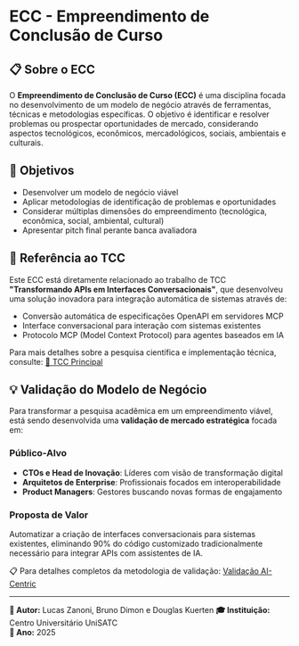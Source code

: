 # ECC - Empreendimento de Conclusão de Curso

## 📋 Sobre o ECC

O **Empreendimento de Conclusão de Curso (ECC)** é uma disciplina focada no desenvolvimento de um modelo de negócio através de ferramentas, técnicas e metodologias específicas. O objetivo é identificar e resolver problemas ou prospectar oportunidades de mercado, considerando aspectos tecnológicos, econômicos, mercadológicos, sociais, ambientais e culturais.

## 🎯 Objetivos

- Desenvolver um modelo de negócio viável
- Aplicar metodologias de identificação de problemas e oportunidades
- Considerar múltiplas dimensões do empreendimento (tecnológica, econômica, social, ambiental, cultural)
- Apresentar pitch final perante banca avaliadora

## 🔗 Referência ao TCC

Este ECC está diretamente relacionado ao trabalho de TCC **"Transformando APIs em Interfaces Conversacionais"**, que desenvolveu uma solução inovadora para integração automática de sistemas através de:

- Conversão automática de especificações OpenAPI em servidores MCP
- Interface conversacional para interação com sistemas existentes  
- Protocolo MCP (Model Context Protocol) para agentes baseados em IA

Para mais detalhes sobre a pesquisa científica e implementação técnica, consulte: [📖 TCC Principal](../README.md)

## 💡 Validação do Modelo de Negócio

Para transformar a pesquisa acadêmica em um empreendimento viável, está sendo desenvolvida uma **validação de mercado estratégica** focada em:

### Público-Alvo
- **CTOs e Head de Inovação**: Líderes com visão de transformação digital
- **Arquitetos de Enterprise**: Profissionais focados em interoperabilidade
- **Product Managers**: Gestores buscando novas formas de engajamento

### Proposta de Valor
Automatizar a criação de interfaces conversacionais para sistemas existentes, eliminando 90% do código customizado tradicionalmente necessário para integrar APIs com assistentes de IA.

📋 Para detalhes completos da metodologia de validação: [Validação AI-Centric](validacao/validacao-AI-centric.md)

---

**💼 Autor:** Lucas Zanoni, Bruno Dimon e Douglas Kuerten
**🎓 Instituição:** Centro Universitário UniSATC  
**📅 Ano:** 2025

